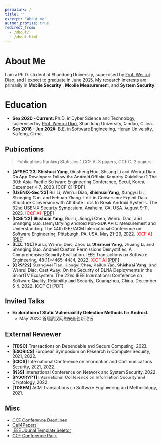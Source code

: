 ```yaml
---
permalink: /
title: ""
excerpt: "About me"
author_profile: true
redirect_from: 
  - /about/
  - /about.html
---
```


About Me
======
 I am a Ph.D. student at Shandong University, supervised by [Prof. Wenrui Diao](https://diaowenrui.github.io/), and I expect to graduate in June 2025. My research interests are primarily in **Mobile Security** , **Mobile Measurement**, and **System Security**.

Education
======
- **Sep 2020 - Current:** Ph.D. in Cyber Science and Technology, supervised by [Prof. Wenrui Diao](https://diaowenrui.github.io/), Shandong University, Qindao, China.
- **Sep 2016 - Jun 2020:** B.E. in Software Engineering, Henan University, Kaifeng, China.

Publications
------

> Publications Ranking Statistics：CCF A: 3 papers, CCF C: 2 papers.

- **[APSEC'23]** **Shishuai Yang**, Qinsheng Hou, Shuang Li and Wenrui Diao. Do App Developers Follow the Android Official Security Guidelines? The 30th Asia-Pacific Software Engineering Conference, Seoul, Korea.  December 4-7, 2023. [CCF C] [PDF]
- **[USENIX-Sec'23]** Rui Li, Wenrui Diao, **Shishuai Yang**, Xiangyu Liu, Shanqing Guo, and Kehuan Zhang. Lost in Conversion: Exploit Data Structure Conversion with Attribute Loss to Break Android Systems. The 32nd USENIX Security Symposium, Anaheim, CA, USA.  August 9-11, 2023. <font color='red'>[CCF A]</font> [\[PDF\]](../assets/usenixsecurity23-li-rui.pdf) 
- **[ICSE'22]** **Shishuai Yang**, Rui Li, Jiongyi Chen, Wenrui Diao, and Shanqing Guo. Demystifying Android Non-SDK APIs: Measurement and Understanding. The 44th IEEE/ACM International Conference on Software Engineering, Pittsburgh, PA, USA. May 21-29, 2022. <font color='red'>[CCF A]</font> [\[PDF\]](../assets/icse22-yang.pdf) 
- **[IEEE TSE]** Rui Li, Wenrui Diao, Zhou Li, **Shishuai Yang**, Shuang Li, and Shanqing Guo. Android Custom Permissions Demystified: A Comprehensive Security Evaluation. IEEE Transactions on Software Engineering, 48(11):4465-4484, 2022. <font color='red'>[CCF A]</font> [\[PDF\]](../assets/tse-li.pdf)
- **[QRS'22]** Guangwei Tian, Jiongyi Chen, Kailun Yan, **Shishuai Yang**, and Wenrui Diao. Cast Away: On the Security of DLNA Deployments in the SmartTV Ecosystem. The 22nd IEEE International Conference on Software Quality, Reliability and Security, Guangzhou, China. December 5-9, 2022. [CCF C] [\[PDF\]](../assets/qrs22-tian.pdf)

Invited Talks
------
- **Exploration of Static Vulnerability Detection Methods for Android.**
  - May 2023: 首届武汉网络安全创新论坛

External Reviewer
------
- **[TDSC]** Transactions on Dependable and Secure Computing, 2023. 
- **[ESORICS]** European Symposium on Research in Computer Security, 2021, 2022.
- **[ICICS]** International Conference on Information and Communications Security, 2021, 2022. 
- **[NSS]** International Conference on Network and System Security, 2022.
- **[INSCRYPT]** International Conference on Information Security and Cryptology, 2022.
- **[TOSEM]** ACM Transactions on Software Engineering and Methodology, 2021.


Misc
------
- [CCF Conference Deadlines](https://ccfddl.github.io/)
- [Call4Papers](http://123.57.137.208/ccf/ccf-4.jsp)
- [IEEE Jounal Template Seletor](https://template-selector.ieee.org/secure/templateSelector/downloadTemplate)
- [CCF Conference Rank](https://www.ccf.org.cn/Academic_Evaluation/TCSE_SS_PDL/)
